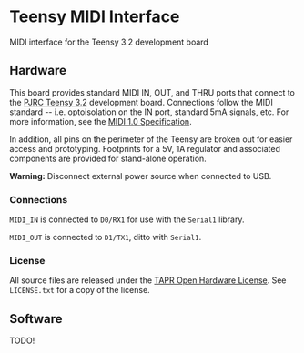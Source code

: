 # Teensy MIDI Interface
MIDI interface for the Teensy 3.2 development board

## Hardware
This board provides standard MIDI IN, OUT, and THRU ports that connect to the [PJRC Teensy 3.2](https://www.pjrc.com/teensy/) development board.  Connections follow the MIDI standard -- i.e. optoisolation on the IN port, standard 5mA signals, etc.  For more information, see the [MIDI 1.0 Specification](https://www.midi.org/specifications/item/the-midi-1-0-specification).

In addition, all pins on the perimeter of the Teensy are broken out for easier access and prototyping.  Footprints for a 5V, 1A regulator and associated components are provided for stand-alone operation.

**Warning:** Disconnect external power source when connected to USB.

### Connections
`MIDI_IN` is connected to `D0/RX1` for use with the `Serial1` library.

`MIDI_OUT` is connected to `D1/TX1`, ditto with `Serial1`.

### License
All source files are released under the [TAPR Open Hardware License](http://tapr.org/ohl).  See `LICENSE.txt` for a copy of the license.

## Software
TODO!